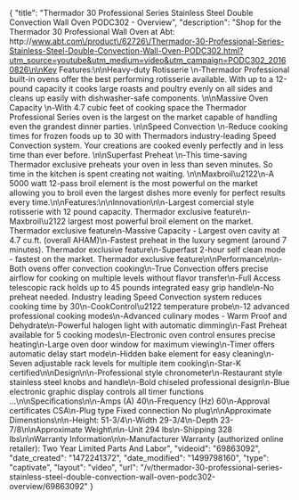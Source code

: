 {
    "title": "Thermador 30 Professional Series Stainless Steel Double Convection Wall Oven PODC302 - Overview",
    "description": "Shop for the Thermador 30 Professional Wall Oven at Abt: http:\/\/www.abt.com\/product\/62726\/Thermador-30-Professional-Series-Stainless-Steel-Double-Convection-Wall-Oven-PODC302.html?utm_source=youtube&utm_medium=video&utm_campaign=PODC302_20160826\n\nKey Features:\n\nHeavy-duty Rotisserie \n-Thermador Professional built-in ovens offer the best performing rotisserie available. With up to a 12-pound capacity it cooks large roasts and poultry evenly on all sides and cleans up easily with dishwasher-safe components. \n\nMassive Oven Capacity \n-With 4.7 cubic feet of cooking space the Thermador Professional Series oven is the largest on the market capable of handling even the grandest dinner parties. \n\nSpeed Convection \n-Reduce cooking times for frozen foods up to 30 with Thermadors industry-leading Speed Convection system. Your creations are cooked evenly perfectly and in less time than ever before. \n\nSuperfast Preheat \n-This time-saving Thermador exclusive preheats your oven in less than seven minutes. So time in the kitchen is spent creating not waiting. \n\nMaxbroil\u2122\n-A 5000 watt 12-pass broil element is the most powerful on the market allowing you to broil even the largest dishes more evenly for perfect results every time.\n\nFeatures:\n\nInnovation\n\n-Largest comercial style rotisserie with 12 pound capacity. Thermador exclusive feature\n-Maxbroil\u2122 largest most powerful broil element on the market. Thermador exclusive feature\n-Massive Capacity - Largest oven cavity at 4.7 cu.ft. (overall AHAM)\n-Fastest preheat in the luxury segment (around 7 minutes). Thermador exclusive feature\n-Superfast 2-hour self clean mode - fastest on the market. Thermador exclusive feature\n\nPerformance\n\n-Both ovens offer convection cooking\n-True Convection offers precise airflow for cooking on multiple levels without flavor transfer\n-Full Access telescopic rack holds up to 45 pounds integrated easy grip handle\n-No preheat needed. Industry leading Speed Convection system reduces cooking time by 30\n-CookControl\u2122 temperature probe\n-12 advanced professional cooking modes\n-Advanced culinary modes - Warm Proof and Dehydrate\n-Powerful halogen light with automatic dimming\n-Fast Preheat available for 5 cooking modes\n-Electronic oven control ensures precise heating\n-Large oven door window for maximum viewing\n-Timer offers automatic delay start mode\n-Hidden bake element for easy cleaning\n-Seven adjustable rack levels for multiple item cooking\n-Star-K certified\n\nDesign\n\n-Professional style chronometer\n-Restaurant style stainless steel knobs and handle\n-Bold chiseled professional design\n-Blue electronic graphic display controls all timer functions ...\n\nSpecifications\n\n-Amps (A) 40\n-Frequency (Hz) 60\n-Approval certificates CSA\n-Plug type Fixed connection No plug\n\nApproximate Dimenstions\n\n-Height: 51-3\/4\n-Width 29-3\/4\n-Depth 23-7\/8\n\nApproximate Weight\n\n-Unit 294 lbs\n-Shipping 328 lbs\n\nWarranty Information\n\n-Manufacturer Warranty (authorized online retailer): Two Year Limited Parts And Labor",
    "videoid": "69863092",
    "date_created": "1472241372",
    "date_modified": "1499798160",
    "type": "captivate",
    "layout": "video",
    "url": "\/v\/thermador-30-professional-series-stainless-steel-double-convection-wall-oven-podc302-overview\/69863092"
}